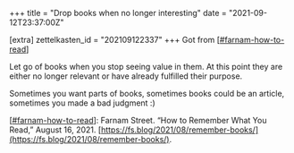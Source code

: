 +++
title = "Drop books when no longer interesting"
date = "2021-09-12T23:37:00Z"

[extra]
zettelkasten_id = "202109122337"
+++
Got from [[#farnam-how-to-read](/zettelkasten/tags/farnam-how-to-read)]

Let go of books when you stop seeing value in them. At this point they are either no longer relevant or have already fulfilled their purpose.

Sometimes you want parts of books, sometimes books could be an article, sometimes you made a bad judgment :)


[[#farnam-how-to-read](/zettelkasten/tags/farnam-how-to-read)]: Farnam Street. “How to Remember What You Read,” August 16, 2021. [https://fs.blog/2021/08/remember-books/](https://fs.blog/2021/08/remember-books/).
